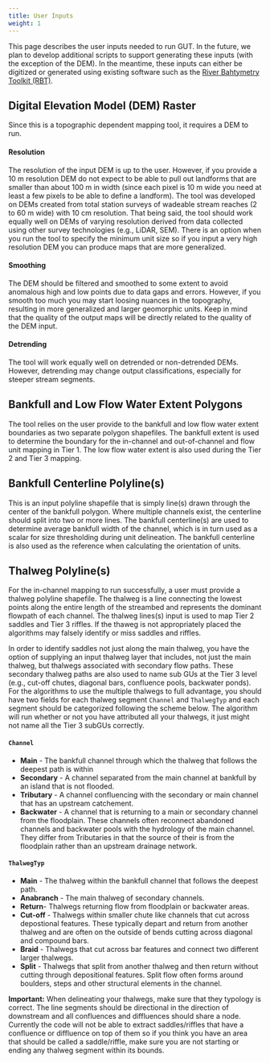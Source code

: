 ```yaml
---
title: User Inputs
weight: 1
---
```


This page describes the user inputs needed to run GUT.  In the future, we plan to develop additional scripts to support generating these inputs (with the exception of the DEM).  In the meantime, these inputs can either be digitized or generated using existing software such as the [River Bahtymetry Toolkit (RBT)](https://essa.com/explore-essa/tools/river-bathymetry-toolkit-rbt/).  


## Digital Elevation Model (DEM) Raster

Since this is a topographic dependent mapping tool, it requires a DEM to run.   

#### Resolution

The resolution of the input DEM is up to the user.  However, if you provide a 10 m resolution DEM do not expect to be able to pull out landforms that are smaller than about 100 m in width (since each pixel is 10 m wide you need at least a few pixels to be able to define a landform).  The tool was developed on DEMs created from total station surveys of wadeable stream reaches (2 to 60 m wide) with 10 cm resolution.  That being said, the tool should work equally well on DEMs of varying resolution derived from data collected using other survey technologies (e.g., LiDAR, SEM). There is an option when you run the tool to specify the minimum unit size so if you input a very high resolution DEM you can produce maps that are more generalized.

#### Smoothing

The DEM should be filtered and smoothed to some extent to avoid anomalous high and low points due to data gaps and errors.  However, if you smooth too much you may start loosing nuances in the topography, resulting in more generalized and larger geomorphic units.  Keep in mind that the quality of the output maps will be directly related to the quality of the DEM input.

#### Detrending

The tool will work equally well on detrended or non-detrended DEMs.  However, detrending may change output classifications, especially for steeper stream segments. 

## Bankfull and Low Flow Water Extent Polygons

The tool relies on the user provide to the bankfull and low flow water extent boundaries as two separate polygon shapefiles. The bankfull extent is used to determine the boundary for the in-channel and out-of-channel and flow unit mapping in Tier 1.  The low flow water extent is also used during the Tier 2 and Tier 3 mapping.

## Bankfull Centerline Polyline(s)

This is an input polyline shapefile that is simply line(s) drawn through the center of the bankfull polygon.  Where multiple channels exist, the centerline should split into two or more lines.  The bankfull centerline(s) are used to determine average bankfull width of the channel, which is in turn used as a scalar for size thresholding during unit delineation.  The bankfull centerline is also used as the reference when calculating the orientation of units.

## Thalweg Polyline(s)

For the in-channel mapping to run successfully, a user must provide a thalweg polyline shapefile.  The thalweg is a line connecting the lowest points along the entire length of the streambed and represents the dominant flowpath of each channel. The thalweg lines(s) input is used to map Tier 2 saddles and Tier 3 riffles.  If the thaweg is not appropriately placed the algorithms may falsely identify or miss saddles and riffles. 

In order to identify saddles not just along the main thalweg, you have the option of supplying an input thalweg layer that includes, not just the main thalweg, but thalwegs associated with secondary flow paths.  These secondary thalweg paths are also used to name sub GUs at the Tier 3 level (e.g., cut-off chutes, diagonal bars, confluence pools, backwater ponds).  For the algorithms to use the multiple thalwegs to full advantage, you should have two fields for each thalweg segment `Channel` and `ThalwegTyp` and each segment should be categorized following the scheme below. The algorithm will run whether or not you have attributed all your thalwegs, it just might not name all the Tier 3 subGUs correctly.  

#### `Channel`
* **Main** - The bankfull channel through which the thalweg that follows the deepest path is within
* **Secondary** - A channel separated from the main channel at bankfull by an island that is not flooded. 
* **Tributary** - A channel confluencing with the secondary or main channel that has an upstream catchement.
* **Backwater** - A channel that is returning to a main or secondary channel from the floodplain.  These channels often reconnect abandoned channels and backwater pools with the hydrology of the main channel. They differ from Tributaries in that the source of their is from the floodplain rather than an upstream drainage network.

#### `ThalwegTyp`
* **Main** - The thalweg within the bankfull channel that follows the deepest path.
* **Anabranch** - The main thalweg of secondary channels.
* **Return**- Thalwegs returning flow from floodplain or backwater areas.
* **Cut-off** - Thalwegs within smaller chute like channels that cut across depostional features.  These typically depart and return from another thalweg and are often on the outside of bends cutting across diagonal and compound bars.
* **Braid** - Thalwegs that cut across bar features and connect two different larger thalwegs. 
* **Split** - Thalwegs that split from another thalweg and then return without cutting through depositional features.  Split flow often forms around boulders, steps and other structural elements in the channel.

**Important:** When delineating your thalwegs, make sure that they typology is correct.  The line segments should be directional in the direction of downstream and all confluences and diffluences should share a node. Currently the code will not be able to extract saddles/riffles that have a confluence or diffluence on top of them so if you think you have an area that should be called a saddle/riffle, make sure you are not starting or ending any thalweg segment within its bounds. 
